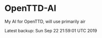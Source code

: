 # OpenTTD-AI
My AI for OpenTTD, will use primarily air

Latest backup: Sun Sep 22 21:59:01 UTC 2019

